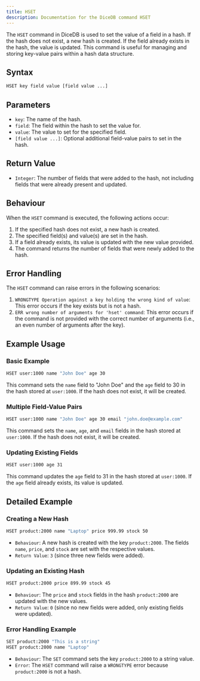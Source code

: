 ```yaml
---
title: HSET
description: Documentation for the DiceDB command HSET
---
```


The `HSET` command in DiceDB is used to set the value of a field in a hash. If the hash does not exist, a new hash is created. If the field already exists in the hash, the value is updated. This command is useful for managing and storing key-value pairs within a hash data structure.

## Syntax

```bash
HSET key field value [field value ...]
```

## Parameters

- `key`: The name of the hash.
- `field`: The field within the hash to set the value for.
- `value`: The value to set for the specified field.
- `[field value ...]`: Optional additional field-value pairs to set in the hash.

## Return Value

- `Integer`: The number of fields that were added to the hash, not including fields that were already present and updated.

## Behaviour

When the `HSET` command is executed, the following actions occur:

1. If the specified hash does not exist, a new hash is created.
2. The specified field(s) and value(s) are set in the hash.
3. If a field already exists, its value is updated with the new value provided.
4. The command returns the number of fields that were newly added to the hash.

## Error Handling

The `HSET` command can raise errors in the following scenarios:

1. `WRONGTYPE Operation against a key holding the wrong kind of value`: This error occurs if the key exists but is not a hash.
2. `ERR wrong number of arguments for 'hset' command`: This error occurs if the command is not provided with the correct number of arguments (i.e., an even number of arguments after the key).

## Example Usage

### Basic Example

```bash
HSET user:1000 name "John Doe" age 30
```

This command sets the `name` field to "John Doe" and the `age` field to 30 in the hash stored at `user:1000`. If the hash does not exist, it will be created.

### Multiple Field-Value Pairs

```bash
HSET user:1000 name "John Doe" age 30 email "john.doe@example.com"
```

This command sets the `name`, `age`, and `email` fields in the hash stored at `user:1000`. If the hash does not exist, it will be created.

### Updating Existing Fields

```bash
HSET user:1000 age 31
```

This command updates the `age` field to 31 in the hash stored at `user:1000`. If the `age` field already exists, its value is updated.

## Detailed Example

### Creating a New Hash

```bash
HSET product:2000 name "Laptop" price 999.99 stock 50
```

- `Behaviour`: A new hash is created with the key `product:2000`. The fields `name`, `price`, and `stock` are set with the respective values.
- `Return Value`: `3` (since three new fields were added).

### Updating an Existing Hash

```bash
HSET product:2000 price 899.99 stock 45
```

- `Behaviour`: The `price` and `stock` fields in the hash `product:2000` are updated with the new values.
- `Return Value`: `0` (since no new fields were added, only existing fields were updated).

### Error Handling Example

```bash
SET product:2000 "This is a string"
HSET product:2000 name "Laptop"
```

- `Behaviour`: The `SET` command sets the key `product:2000` to a string value.
- `Error`: The `HSET` command will raise a `WRONGTYPE` error because `product:2000` is not a hash.
